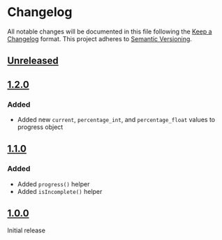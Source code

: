 # Changelog

All notable changes will be documented in this file following the [Keep a Changelog](https://keepachangelog.com/en/1.0.0/) 
format. This project adheres to [Semantic Versioning](https://semver.org/spec/v2.0.0.html).

## [Unreleased]

## [1.2.0]

### Added

- Added new `current`, `percentage_int`, and `percentage_float` values to progress object

## [1.1.0]

### Added

- Added `progress()` helper
- Added `isIncomplete()` helper

## [1.0.0]

Initial release

[Unreleased]: https://github.com/glhd/alpine-wizard
[1.2.0]: https://www.npmjs.com/package/@glhd/alpine-wizard/v/1.2.0
[1.1.0]: https://www.npmjs.com/package/@glhd/alpine-wizard/v/1.1.0
[1.0.0]: https://www.npmjs.com/package/@glhd/alpine-wizard/v/1.0.0
